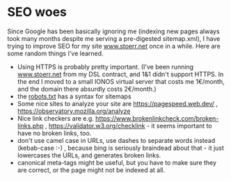 # SEO woes

Since Google has been basically ignoring me (indexing new pages always took many months despite me serving a
pre-digested sitemap.xml), I have trying to improve SEO for my site www.stoerr.net once in a while. Here are some random
things I've learned.

- Using HTTPS is probably pretty important. (I've been running www.stoerr.net from my DSL contract, and 1&1 didn't
  support HTTPS. In the end I moved to a small IONOS virtual server that costs me 1€/month, and the domain there
  absurdly costs 2€/month.)
- the [robots.txt](www.stoerr.net/robots.txt) has a syntax for sitemaps
- Some nice sites to analyze your site are https://pagespeed.web.dev/ , https://observatory.mozilla.org/analyze
- Nice link checkers are e.g. https://www.brokenlinkcheck.com/broken-links.php , https://validator.w3.org/checklink - it
  seems important to have no broken links, too.
- don't use camel case in URLs, use dashes to separate words instead (kebab-case :-) , because bing is seriously
  braindead about that - it just lowercases the URLs, and generates broken links.
- canonical meta-tags might be useful, but you have to make sure they are correct, or the page might not be indexed at
  all.
